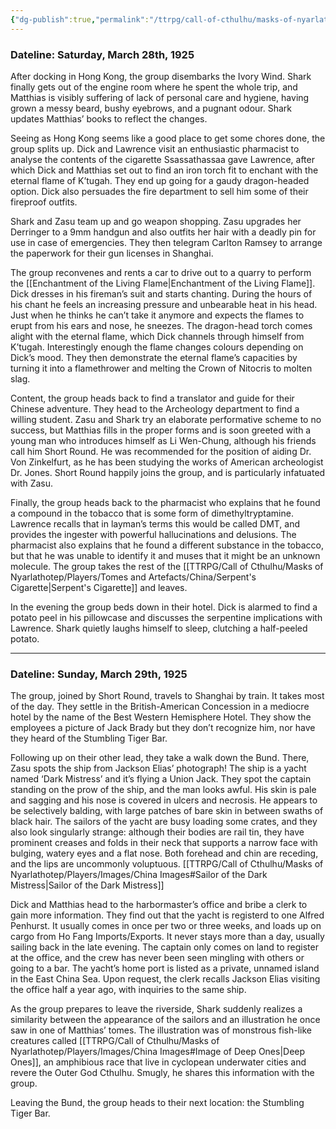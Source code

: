 ```yaml
---
{"dg-publish":true,"permalink":"/ttrpg/call-of-cthulhu/masks-of-nyarlathotep/players/journals/china/session-1/","tags":["TTRPG/Games/MoN"]}
---
```


### Dateline: Saturday, March 28th, 1925

After docking in Hong Kong, the group disembarks the Ivory Wind. Shark finally gets out of the engine room where he spent the whole trip, and Matthias is visibly suffering of lack of personal care and hygiene, having grown a messy beard, bushy eyebrows, and a pugnant odour. Shark updates Matthias’ books to reflect the changes.

Seeing as Hong Kong seems like a good place to get some chores done, the group splits up. Dick and Lawrence visit an enthusiastic pharmacist to analyse the contents of the cigarette Ssassathassaa gave Lawrence, after which Dick and Matthias set out to find an iron torch fit to enchant with the eternal flame of K’tugah. They end up going for a gaudy dragon-headed option. Dick also persuades the fire department to sell him some of their fireproof outfits.

Shark and Zasu team up and go weapon shopping. Zasu upgrades her Derringer to a 9mm handgun and also outfits her hair with a deadly pin for use in case of emergencies. They then telegram Carlton Ramsey to arrange the paperwork for their gun licenses in Shanghai.

The group reconvenes and rents a car to drive out to a quarry to perform the [[Enchantment of the Living Flame\|Enchantment of the Living Flame]]. Dick dresses in his fireman’s suit and starts chanting. During the hours of his chant he feels an increasing pressure and unbearable heat in his head. Just when he thinks he can’t take it anymore and expects the flames to erupt from his ears and nose, he sneezes. The dragon-head torch comes alight with the eternal flame, which Dick channels through himself from K’tugah. Interestingly enough the flame changes colours depending on Dick’s mood. They then demonstrate the eternal flame’s capacities by turning it into a flamethrower and melting the Crown of Nitocris to molten slag.

Content, the group heads back to find a translator and guide for their Chinese adventure. They head to the Archeology department to find a willing student. Zasu and Shark try an elaborate performative scheme to no success, but Matthias fills in the proper forms and is soon greeted with a young man who introduces himself as Li Wen-Chung, although his friends call him Short Round. He was recommended for the position of aiding Dr. Von Zinkelfurt, as he has been studying the works of American archeologist Dr. Jones. Short Round happily joins the group, and is particularly infatuated with Zasu.

Finally, the group heads back to the pharmacist who explains that he found a compound in the tobacco that is some form of dimethyltryptamine. Lawrence recalls that in layman’s terms this would be called DMT, and provides the ingester with powerful hallucinations and delusions. The pharmacist also explains that he found a different substance in the tobacco, but that he was unable to identify it and muses that it might be an unknown molecule. The group takes the rest of the [[TTRPG/Call of Cthulhu/Masks of Nyarlathotep/Players/Tomes and Artefacts/China/Serpent's Cigarette\|Serpent's Cigarette]] and leaves.

In the evening the group beds down in their hotel. Dick is alarmed to find a potato peel in his pillowcase and discusses the serpentine implications with Lawrence. Shark quietly laughs himself to sleep, clutching a half-peeled potato.

---

### Dateline: Sunday, March 29th, 1925
The group, joined by Short Round, travels to Shanghai by train. It takes most of the day. They settle in the British-American Concession in a mediocre hotel by the name of the Best Western Hemisphere Hotel. They show the employees a picture of Jack Brady but they don’t recognize him, nor have they heard of the Stumbling Tiger Bar.

Following up on their other lead, they take a walk down the Bund. There, Zasu spots the ship from Jackson Elias’ photograph! The ship is a yacht named ‘Dark Mistress’ and it’s flying a Union Jack. They spot the captain standing on the prow of the ship, and the man looks awful. His skin is pale and sagging and his nose is covered in ulcers and necrosis. He appears to be selectively balding, with large patches of bare skin in between swaths of black hair. The sailors of the yacht are busy loading some crates, and they also look singularly strange: although their bodies are rail tin, they have prominent creases and folds in their neck that supports a narrow face with bulging, watery eyes and a flat nose. Both forehead and chin are receding, and the lips are uncommonly voluptuous. 
[[TTRPG/Call of Cthulhu/Masks of Nyarlathotep/Players/Images/China Images#Sailor of the Dark Mistress\|Sailor of the Dark Mistress]]

Dick and Matthias head to the harbormaster’s office and bribe a clerk to gain more information. They find out that the yacht is registerd to one Alfred Penhurst. It usually comes in once per two or three weeks, and loads up on cargo from Ho Fang Imports/Exports. It never stays more than a day, usually sailing back in the late evening. The captain only comes on land to register at the office, and the crew has never been seen mingling with others or going to a bar. The yacht’s home port is listed as a private, unnamed island in the East China Sea. Upon request, the clerk recalls Jackson Elias visiting the office half a year ago, with inquiries to the same ship.

As the group prepares to leave the riverside, Shark suddenly realizes a similarity between the appearance of the sailors and an illustration he once saw in one of Matthias’ tomes. The illustration was of monstrous fish-like creatures called [[TTRPG/Call of Cthulhu/Masks of Nyarlathotep/Players/Images/China Images#Image of Deep Ones\|Deep Ones]], an amphibious race that live in cyclopean underwater cities and revere the Outer God Cthulhu. Smugly, he shares this information with the group.

Leaving the Bund, the group heads to their next location: the Stumbling Tiger Bar.